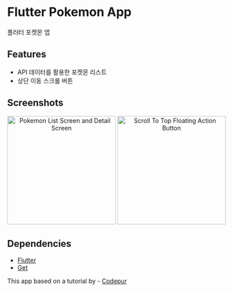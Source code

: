 # Flutter Pokemon App

플러터 포켓몬 앱

## Features
- API 데이터를 활용한 포켓몬 리스트
- 상단 이동 스크롤 버튼

## Screenshots
<p align="center">
<img src="https://user-images.githubusercontent.com/27044221/145802163-126483da-e3ce-49de-88ad-7aa4e5500855.gif?raw=true" alt="Pokemon List Screen and Detail Screen" width="250">
<img src="https://user-images.githubusercontent.com/27044221/145802167-10b846f7-75d8-428b-8f52-d091454ab7a7.gif?raw=true" alt="Scroll To Top Floating Action Button" width="250">
</p>

## Dependencies
- [Flutter](https://flutter.dev/)
- [Get](https://pub.dev/packages/get)

This app based on a tutorial by -
[Codepur](https://www.youtube.com/watch?v=yeXJqZCiwTQ&t=1s)

